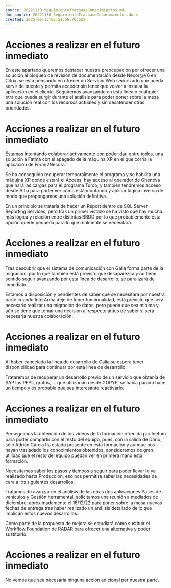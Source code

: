 ```yaml
---
source: 20221130_SeguimientoTraspasoConocimientos.md
doc_source: 20221130_SeguimientoTraspasoConocimientos.docx
created: 2025-06-13T05:51:56.763621
---
```

# Acciones a realizar en el futuro inmediato

En este apartado queremos destacar nuestra preocupación por ofrecer una
solución al bloqueo de revisión de documentación desde Necor@V6 en
Citrix, se está pensando en ofrecer un Servicio Web securizado que pueda
servir de puente y permita acceder sin tener que volver a instalar la
aplicación en el cliente. Seguiremos avanzando en esta línea o cualquier
otra que pueda surgir durante el análisis para poder poner sobre la mesa
una solución real con los recursos actuales y sin desatender otras
prioridades.

# Acciones a realizar en el futuro inmediato

Estamos intentando colaborar activamente con poder dar, entre todos, una
solución a Fatma con el apagado de la máquina XP en el que corría la
aplicación de Foran2Necora.

Se ha conseguido recuperar temporalmente el programa y se habilita una
máquina XP donde estará el Access, hay acceso al operador de Ghenova que
hará las cargas para el programa Turco, y también tendremos acceso desde
Altia para poder ver cómo está montando y aplicar lógica inversa de modo
que propongamos una solución definitiva.

En un principio se trataría de hacer un Report dentro de SQL Server
Reporting Services, pero tras un primer vistazo se ha visto que hay
mucha más lógica y relación entre distintas BBDD por lo que
probablemente esta opción quede pequeña para lo que realmente se
necesitará.

# Acciones a realizar en el futuro inmediato

Tras descubrir que el sistema de comunicación con Galia forma parte de
la migración, por lo que también está previsto que desaparezca y no
tiene sentido seguir avanzando por esta línea de desarrollo, se
paralizará de inmediato.

Estamos a disposición y pendientes de saber qué se necesitará por
nuestra parte cuando InterArma deje de tener funcionalidad, está
previsto que será necesario realizar una migración de datos, pero puede
que sea mínima y aún se tiene que tomar una decisión al respecto antes
de saber si será necesaria nuestra colaboración.

# Acciones a realizar en el futuro inmediato

Al haber cancelado la línea de desarrollo de Galia se espera tener
disponibilidad para continuar por esta línea de desarrollo.

Trataremos de recuperar un desarrollo previo de un servicio que obtenía
de SAP los PEPs, grafos, … que utilizarían desde GOPYP, se había parado
hace un tiempo y es probable que sea interesante reactivarlo.

# Acciones a realizar en el futuro inmediato

Perseguimos la obtención de los vídeos de la formación ofrecida por
Inetum para poder compartir con el resto del equipo, pues, con la salida
de Darío, sólo Adrián García ha estado presente en esta formación y
aunque nos hayan trasladado los conocimientos obtenidos, consideramos de
gran utilidad que el resto del equipo puedan ver en primera mano esta
formación.

Necesitamos saber los pasos y tiempos a seguir para poder llevar lo ya
realizado hasta Producción, eso nos permitirá saber las necesidades de
cara a los siguientes desarrollos.

Tratamos de avanzar en el análisis de las otras dos aplicaciones Pases
de vehículos y Gestión herramental, solicitamos una reunión a mediados
de diciembre, aproximadamente el 16/12/22 para poner sobre la mesa
nuevas fechas de entrega tras haber realizado un análisis detallado de
lo que implican estos nuevos desarrollos.

Como parte de la propuesta de mejora se estudiará cómo sustituir el
Workflow Foundation de RADAR para ofrecer una alternativa y poder
sustituirlo.

# Acciones a realizar en el futuro inmediato

No vemos que sea necesaria ninguna acción adicional por nuestra parte.


